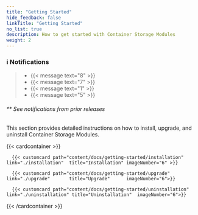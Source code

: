 ```yaml
---
title: "Getting Started" 
hide_feedback: false
linkTitle: "Getting Started"
no_list: true
description: How to get started with Container Storage Modules
weight: 2
---
```

### ℹ️ Notifications

> * <span><span/>{{< message text="8" >}}
> * <span><span/>{{< message text="7" >}}
> * <span><span/>{{< message text="1" >}}
> * <span><span/>{{< message text="5" >}}

###### ** *See notifications from prior releases*


This section provides detailed instructions on how to install, upgrade, and uninstall Container Storage Modules.

{{< cardcontainer >}}

      {{< customcard path="content/docs/getting-started/installation"  link="./installation"  title="Installation" imageNumber="6" >}} 

      {{< customcard path="content/docs/getting-started/upgrade"       link="./upgrade"       title="Upgrade"      imageNumber="6">}}

      {{< customcard path="content/docs/getting-started/uninstallation" link="./uninstallation" title="Uninstallation"  imageNumber="6">}}

{{< /cardcontainer >}} 


